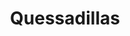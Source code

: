 ---
title: "Quessadillas"
price: "$14.00"
category: "Mexican Cuisine"
img: ""
desc: "Flour tortillas filled with melted cheese and your choice or beef or chicken"
---
